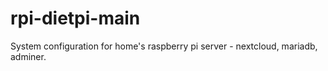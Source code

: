 # rpi-dietpi-main
 System configuration for home's raspberry pi server - nextcloud, mariadb, adminer.
